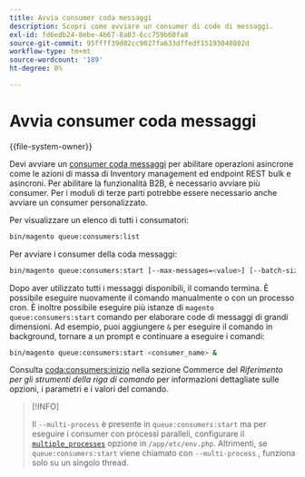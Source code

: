 ```yaml
---
title: Avvia consumer coda messaggi
description: Scopri come avviare un consumer di code di messaggi.
exl-id: fd6edb24-8ebe-4b67-8a03-6cc759b60fa8
source-git-commit: 95ffff39d82cc9027fa633dffedf15193040802d
workflow-type: tm+mt
source-wordcount: '189'
ht-degree: 0%

---
```


# Avvia consumer coda messaggi

{{file-system-owner}}

Devi avviare un [consumer coda messaggi](../queues/consumers.md) per abilitare operazioni asincrone come le azioni di massa di Inventory management ed endpoint REST bulk e asincroni. Per abilitare la funzionalità B2B, è necessario avviare più consumer. Per i moduli di terze parti potrebbe essere necessario anche avviare un consumer personalizzato.

Per visualizzare un elenco di tutti i consumatori:

```bash
bin/magento queue:consumers:list
```

Per avviare i consumer della coda messaggi:

```bash
bin/magento queue:consumers:start [--max-messages=<value>] [--batch-size=<value>] [--single-thread] [--area-code=<value>] [--multi-process=<value>] <consumer_name>
```

Dopo aver utilizzato tutti i messaggi disponibili, il comando termina. È possibile eseguire nuovamente il comando manualmente o con un processo cron. È inoltre possibile eseguire più istanze di `magento queue:consumers:start` comando per elaborare code di messaggi di grandi dimensioni. Ad esempio, puoi aggiungere `&` per eseguire il comando in background, tornare a un prompt e continuare a eseguire i comandi:

```bash
bin/magento queue:consumers:start <consumer_name> &
```

Consulta [coda:consumers:inizio](https://devdocs.magento.com/guides/v2.4/reference/cli/magento-commerce.html#queueconsumersstart) nella sezione Commerce del _Riferimento per gli strumenti della riga di comando_ per informazioni dettagliate sulle opzioni, i parametri e i valori del comando.

>[!INFO]
>
>Il `--multi-process` è presente in `queue:consumers:start` ma per eseguire i consumer con processi paralleli, configurare il [`multiple_processes`](../queues/manage-message-queues.md#configuration) opzione in `/app/etc/env.php`. Altrimenti, se `queue:consumers:start` viene chiamato con `--multi-process` , funziona solo su un singolo thread.
